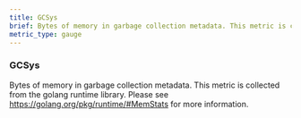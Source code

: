 ```yaml
---
title: GCSys
brief: Bytes of memory in garbage collection metadata. This metric is collected from the golang runtime library. Please see https://golang.org/pkg/runtime/#MemStats for more information.
metric_type: gauge
---
```

### GCSys

Bytes of memory in garbage collection metadata. This metric is collected from the golang runtime library. Please see https://golang.org/pkg/runtime/#MemStats for more information.
